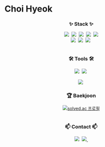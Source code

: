 <h1>Choi Hyeok </h1>

<!--내용 부분-->
<h3 align="center">✨ Stack ✨</h3>
<div align="center">
  <img src="https://img.shields.io/badge/Java-F7DF1E.svg?style=for-the-badge&logo=Java&logoColor=20232a" />&nbsp
  <img src="https://img.shields.io/badge/MariaDB-FFFFFF.svg?style=for-the-badge&logo=MariaDB&logoColor=20232a" />&nbsp;
  <img src="https://img.shields.io/badge/MySQL-4479A1.svg?style=for-the-badge&logo=MySQL&logoColor=white" />&nbsp;
  <img src="https://img.shields.io/badge/Redis-DC382D.svg?style=for-the-badge" />&nbsp;
  <img src="https://img.shields.io/badge/Spring%20boot-6DB33F.svg?style=for-the-badge&logo=Spring%20boot&logoColor=white" />
</div>

<div align="center">
    <img src="https://img.shields.io/badge/Naver%20Cloud%20Platform-03C75A?style=for-the-badge&logo=naver&logoColor=white" />&nbsp;
    <img src="https://img.shields.io/badge/Jenkins-D24939?style=for-the-badge&logo=Jenkins&logoColor=white" />&nbsp;
    <img src="https://img.shields.io/badge/Docker-%230db7ed?style=for-the-badge&logo=docker&logoColor=white" />&nbsp;
</div>

<br>

<h3 align="center">🛠 Tools 🛠</h3>
<div align="center">
  <img src="https://img.shields.io/badge/github-181717.svg?style=for-the-badge&logo=github&logoColor=white" />&nbsp
  <img src="https://img.shields.io/badge/Notion-F3F3F3.svg?style=for-the-badge&logo=notion&logoColor=black" />&nbsp
</div>

<br>

<div align="center">
<img src="https://img.shields.io/badge/IntelliJ%20IDEA-0052CC?style=for-the-badge&logo=IntelliJ%20IDEA&logoColor=black" />&nbsp;
</div>



<h3 align="center">🏆 Baekjoon</h3>
<div align="center">
  <a href="https://solved.ac/profile/gur0709">
    <img src="http://mazassumnida.wtf/api/v2/generate_badge?boj=gur0709" alt="solved.ac 프로필" />
  </a>
</div>

<br>

<h3 align="center">📫 Contact 📫</h3>
<div align="center">
    <img src="https://img.shields.io/badge/Velog-1EBC8F?style=for-the-badge&logo=velog&logoColor=white" />&nbsp
  </a>
<a href="mailto:gur0709@naver.com">
  <img
    src="https://img.shields.io/badge/gur0709@naver.com-03C75A?style=for-the-badge&logo=naver&logoColor=white"/>&nbsp;
</a>

</div>

